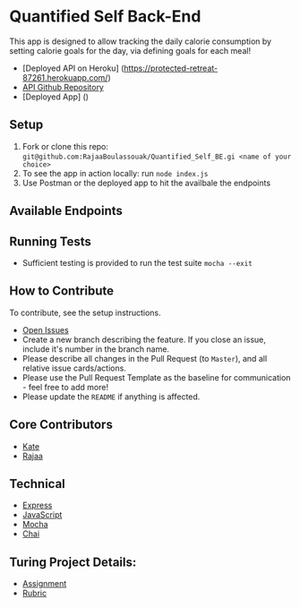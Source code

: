 # Quantified Self Back-End


This app is designed to allow tracking the daily calorie consumption by setting calorie goals for the day, via defining goals for each meal!

* [Deployed API on Heroku] (https://protected-retreat-87261.herokuapp.com/)
* [API Github Repository](https://github.com/RajaaBoulassouak/Quantified_Self_BE)
* [Deployed App] ()


## Setup
1. Fork or clone this repo: `git@github.com:RajaaBoulassouak/Quantified_Self_BE.gi <name of your choice>`
1. To see the app in action locally: run `node index.js`
1. Use Postman or the deployed app to hit the availbale the endpoints


## Available Endpoints


## Running Tests
* Sufficient testing is provided 
 to run the test suite `mocha --exit`


## How to Contribute
To contribute, see the setup instructions.
* [Open Issues](https://github.com/Kate-v2/Quantified_Self_FE/projects/1)
* Create a new branch describing the feature. If you close an issue, include it's number in the branch name.
* Please describe all changes in the Pull Request (to `Master`), and all relative issue cards/actions.
* Please use the Pull Request Template as the baseline for communication - feel free to add more!
* Please update the `README` if anything is affected.


## Core Contributors
* [Kate](https://github.com/Kate-v2)
* [Rajaa](https://github.com/RajaaBoulassouak)


## Technical

* [Express](https://expressjs.com/)
* [JavaScript](https://www.javascript.com/)
* [Mocha](https://mochajs.org/)
* [Chai](https://chaijs.com/)


## Turing Project Details:
* [Assignment](http://backend.turing.io/module4/projects/quantified_self/quantified_self_full_stack)
* [Rubric](http://backend.turing.io/module4/projects/quantified_self/rubric)

